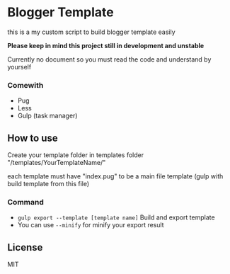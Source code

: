 # Blogger Template
this is a my custom script to build blogger template easily


**Please keep in mind this project still in development and unstable**

Currently no document so you must read the code and understand by yourself


### Comewith
- Pug
- Less
- Gulp (task manager) 

## How to use
Create your template folder in templates folder
"/templates/YourTemplateName/"

each template must have "index.pug" to be a main file template (gulp with build template from this file)

### Command
- ```gulp export --template [template name]``` Build and export template
- You can use ```--minify``` for minify your export result


## License
MIT
